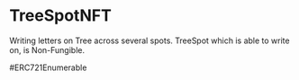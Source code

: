 # TreeSpotNFT
Writing letters on Tree across several spots. TreeSpot which is able to write on, is Non-Fungible.

#ERC721Enumerable
